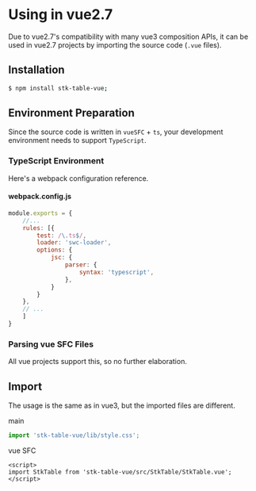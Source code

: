 # Using in vue2.7

Due to vue2.7's compatibility with many vue3 composition APIs, it can be used in vue2.7 projects by importing the source code (`.vue` files).

## Installation
``` sh
$ npm install stk-table-vue;
```
## Environment Preparation
Since the source code is written in `vueSFC` + `ts`, your development environment needs to support `TypeScript`.
### TypeScript Environment
Here's a webpack configuration reference.
#### webpack.config.js
```js
module.exports = {
    //...
    rules: [{
        test: /\.ts$/,
        loader: 'swc-loader', 
        options: {
            jsc: {
                parser: {
                    syntax: 'typescript',
                },
            }
        }
    },
    // ...
    ]
}
```
### Parsing vue SFC Files
All vue projects support this, so no further elaboration.

## Import
The usage is the same as in vue3, but the imported files are different.

main
```js
import 'stk-table-vue/lib/style.css';
```
vue SFC
```vue
<script>
import StkTable from 'stk-table-vue/src/StkTable/StkTable.vue';
</script>
```